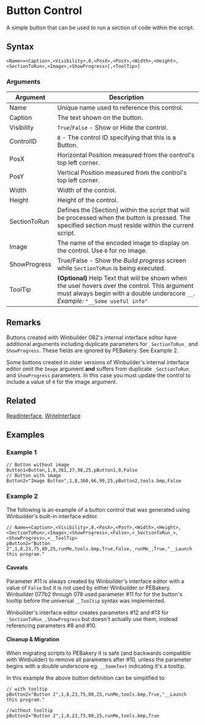 # Button Control

A simple button that can be used to run a section of code within the script.

## Syntax

```pebakery
<Name>=<Caption>,<Visibility>,8,<PosX>,<PosY>,<Width>,<Height>,<SectionToRun>,<Image>,<ShowProgress>[,<ToolTip>]
```

### Arguments

| Argument | Description |
| --- | --- |
| Name | Unique name used to reference this control. |
| Caption | The text shown on the button. |
| Visibility | `True`/`False` - Show or Hide the control. |
| ControlID | `8` - The control ID specifying that this is a Button. |
| PosX | Horizontal Position measured from the control's top left corner. |
| PosY | Vertical Position measured from the control's top left corner. |
| Width | Width of the control. |
| Height | Height of the control. |
| SectionToRun | Defines the [Section] within the script that will be processed when the button is pressed. The specified section must reside within the current script. |
| Image | The name of the encoded image to display on the control. Use `0` for no image. |
| ShowProgress | True/False - Show the *Build progress* screen while `SectionToRun` is being executed. |
| ToolTip | **(Optional)** Help Text that will be shown when the user hovers over the control. This argument must always begin with a double underscore `__`. *Example:* `"__Some useful info"` |

## Remarks

Buttons created with Winbuilder 082's internal interface editor have additional arguments including duplicate parameters for `_SectionToRun_` and `ShowProgress`. These fields are ignored by PEBakery. See Example 2.

Some buttons created in older versions of Winbuilder's internal interface editor omit the `Image` argument **and** suffers from duplicate `_SectionToRun_` and `ShowProgress` parameters. In this case you must update the control to include a value of `0` for the image argument.

## Related

[ReadInterface](../Commands/Interface/ReadInterface.md), [WriteInterface](../Commands/Interface/WriteInterface.md)

## Examples

### Example 1

```pebakery
// Button without image
Button1=Button,1,8,361,27,98,25,pButton1,0,False
// Button with image
Button2="Image Button",1,8,360,66,99,25,pButton2,tools.bmp,False
```

### Example 2

The following is an example of a button control that was generated using Winbuilder's built-in interface editor.

```pebakery
// Name=<Caption>,<Visibility>,8,<PosX>,<PosY>,<Width>,<Height>,<SectionToRun>,<Image>,<ShowProgress>,<False>,<_SectionToRun_>,<ShowProgress>,<__ToolTip>
pButton2="Button 2",1,8,23,75,80,25,runMe,tools.bmp,True,False,_runMe_,True,"__Launch this program."
```

#### Caveats

Parameter #11 is always created by Winbuilder's interface editor with a value of `False` but it is not used by either Winbuilder or PEBakery. Winbuilder 077b2 through 078 used parameter #11 for for the button's tooltip before the universal `__Tooltip` syntax was implemented.

Winbuilder's interface editor creates parameters #12 and #13 for `_SectionToRun_,ShowProgress`  but doesn't actually use them, instead referencing parameters #8 and #10.

#### Cleanup & Migration

When migrating scripts to PEBakery it is safe (and backwards compatible with Winbuilder) to remove all parameters after #10, unless the parameter begins with a double underscore eg. `__SomeText` indicating it's a tooltip.

In this example the above button definition can be simplified to:

```pebakery
// with tooltip
pButton2="Button 2",1,8,23,75,80,25,runMe,tools.bmp,True,"__Launch this program."

//without tooltip
pButton2="Button 2",1,8,23,75,80,25,runMe,tools.bmp,True
```

